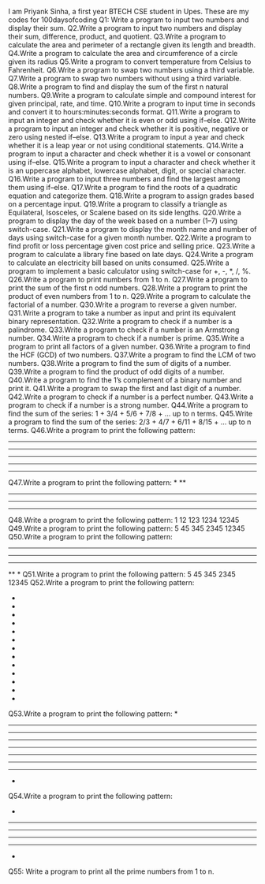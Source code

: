 I am Priyank Sinha, a first year BTECH CSE student in Upes.
These are my codes for 100daysofcoding
Q1: Write a program to input two numbers and display their sum.
Q2.Write a program to input two numbers and display their sum, difference, product, and quotient.
Q3.Write a program to calculate the area and perimeter of a rectangle given its length and breadth.
Q4.Write a program to calculate the area and circumference of a circle given its radius
Q5.Write a program to convert temperature from Celsius to Fahrenheit.
Q6.Write a program to swap two numbers using a third variable.
Q7.Write a program to swap two numbers without using a third variable.
Q8.Write a program to find and display the sum of the first n natural numbers.
Q9.Write a program to calculate simple and compound interest for given principal, rate, and time.
Q10.Write a program to input time in seconds and convert it to hours:minutes:seconds format.
Q11.Write a program to input an integer and check whether it is even or odd using if–else.
Q12.Write a program to input an integer and check whether it is positive, negative or zero using nested if–else.
Q13.Write a program to input a year and check whether it is a leap year or not using conditional statements.
Q14.Write a program to input a character and check whether it is a vowel or consonant using if–else.
Q15.Write a program to input a character and check whether it is an uppercase alphabet, lowercase alphabet, digit, or special character.
Q16.Write a program to input three numbers and find the largest among them using if–else.
Q17.Write a program to find the roots of a quadratic equation and categorize them.
Q18.Write a program to assign grades based on a percentage input.
Q19.Write a program to classify a triangle as Equilateral, Isosceles, or Scalene based on its side lengths.
Q20.Write a program to display the day of the week based on a number (1–7) using switch-case.
Q21.Write a program to display the month name and number of days using switch-case for a given month number.
Q22.Write a program to find profit or loss percentage given cost price and selling price.
Q23.Write a program to calculate a library fine based on late days.
Q24.Write a program to calculate an electricity bill based on units consumed.
Q25.Write a program to implement a basic calculator using switch-case for +, -, *, /, %.
Q26.Write a program to print numbers from 1 to n.
Q27.Write a program to print the sum of the first n odd numbers.
Q28.Write a program to print the product of even numbers from 1 to n.
Q29.Write a program to calculate the factorial of a number.
Q30.Write a program to reverse a given number.
Q31.Write a program to take a number as input and print its equivalent binary representation.
Q32.Write a program to check if a number is a palindrome.
Q33.Write a program to check if a number is an Armstrong number.
Q34.Write a program to check if a number is prime.
Q35.Write a program to print all factors of a given number.
Q36.Write a program to find the HCF (GCD) of two numbers.
Q37.Write a program to find the LCM of two numbers.
Q38.Write a program to find the sum of digits of a number.
Q39.Write a program to find the product of odd digits of a number.
Q40.Write a program to find the 1’s complement of a binary number and print it.
Q41.Write a program to swap the first and last digit of a number.
Q42.Write a program to check if a number is a perfect number.
Q43.Write a program to check if a number is a strong number.
Q44.Write a program to find the sum of the series: 1 + 3/4 + 5/6 + 7/8 + … up to n terms.
Q45.Write a program to find the sum of the series: 2/3 + 4/7 + 6/11 + 8/15 + ... up to n terms.
Q46.Write a program to print the following pattern:
*****
*****
*****
*****
*****
Q47.Write a program to print the following pattern:
*
**
***
****
*****
Q48.Write a program to print the following pattern:
1
12
123
1234
12345
Q49.Write a program to print the following pattern:
5
45
345
2345
12345
Q50.Write a program to print the following pattern:
*****
****
***
**
*
Q51.Write a program to print the following pattern:
5
45
345
2345
12345
Q52.Write a program to print the following pattern:

*

*
*
*

*
*
*
*
*

*
*
*

*
Q53.Write a program to print the following pattern:
*
***
*****
*******
*********
*******
*****
***
*
Q54.Write a program to print the following pattern:

*

***

*****
*******
***

*

Q55: Write a program to print all the prime numbers from 1 to n.




